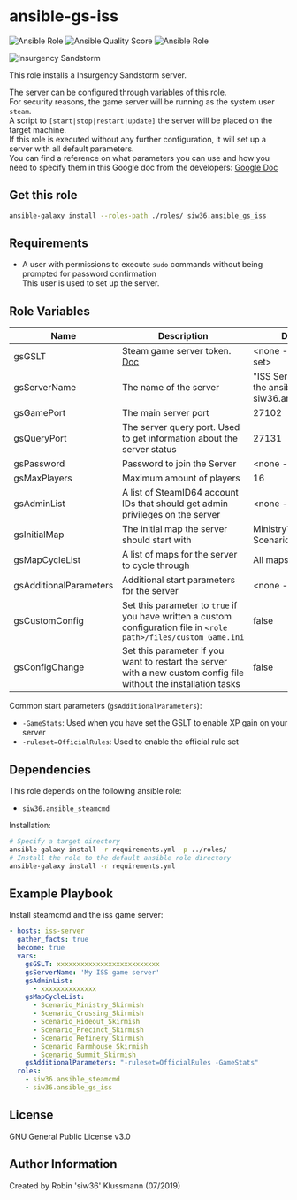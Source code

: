 ansible-gs-iss
=========

![Ansible Role](https://img.shields.io/ansible/role/42204.svg?color=blue) ![Ansible Quality Score](https://img.shields.io/ansible/quality/42204.svg?color=blue) ![Ansible Role](https://img.shields.io/ansible/role/d/42204.svg?color=blue)

![Insurgency Sandstorm](https://steamcdn-a.akamaihd.net/steam/apps/581320/header.jpg)

This role installs a Insurgency Sandstorm server.  

The server can be configured through variables of this role.  
For security reasons, the game server will be running as the system user `steam`.  
A script to `[start|stop|restart|update]` the server will be placed on the target machine.  
If this role is executed without any further configuration, it will set up a server with all default parameters.  
You can find a reference on what parameters you can use and how you need to specify them in this Google doc from the developers: [Google Doc](https://docs.google.com/document/d/1GDLg5p9jjeIya7EgBk0ibzDtDlyQ-U_jpspOzby-JmM/edit)

Get this role
------------
```bash
ansible-galaxy install --roles-path ./roles/ siw36.ansible_gs_iss
```

Requirements
------------

- A user with permissions to execute `sudo` commands without being prompted for password confirmation  
  This user is used to set up the server.


Role Variables
--------------
| Name | Description | Default value |
|---|---|---|
| gsGSLT | Steam game server token. [Doc](https://steamcommunity.com/dev/managegameservers) | <none - __required__ to be set> |
| gsServerName | The name of the server | "ISS Server deployed with the ansible role siw36.ansible_gs_iss" |
| gsGamePort | The main server port | 27102 |
| gsQueryPort | The server query port. Used to get information about the server status | 27131 |
| gsPassword | Password to join the Server | <none - not required> |
| gsMaxPlayers | Maximum amount of players | 16 |
| gsAdminList | A list of SteamID64 account IDs that should get admin privileges on the server | <none - not required> |
| gsInitialMap | The initial map the server should start with | Ministry?Scenario_Ministry_Skirmish |
| gsMapCycleList | A list of maps for the server to cycle through | All maps and modes |
| gsAdditionalParameters | Additional start parameters for the server | <none - not required> |
| gsCustomConfig | Set this parameter to `true` if you have written a custom configuration file in `<role path>/files/custom_Game.ini` | false |
| gsConfigChange | Set this parameter if you want to restart the server with a new custom config file without the installation tasks | false |

Common start parameters (`gsAdditionalParameters`):  
- `-GameStats`: Used when you have set the GSLT to enable XP gain on your server
- `-ruleset=OfficialRules`: Used to enable the official rule set

Dependencies
------------

This role depends on the following ansible role:
- `siw36.ansible_steamcmd`

Installation:
```bash
# Specify a target directory
ansible-galaxy install -r requirements.yml -p ../roles/
# Install the role to the default ansible role directory
ansible-galaxy install -r requirements.yml
```

Example Playbook
----------------

Install steamcmd and the iss game server:  
```yaml
- hosts: iss-server
  gather_facts: true
  become: true
  vars:
    gsGSLT: xxxxxxxxxxxxxxxxxxxxxxxxxx
    gsServerName: 'My ISS game server'
    gsAdminList:
      - xxxxxxxxxxxxxx
    gsMapCycleList:
      - Scenario_Ministry_Skirmish
      - Scenario_Crossing_Skirmish
      - Scenario_Hideout_Skirmish
      - Scenario_Precinct_Skirmish
      - Scenario_Refinery_Skirmish
      - Scenario_Farmhouse_Skirmish
      - Scenario_Summit_Skirmish
    gsAdditionalParameters: "-ruleset=OfficialRules -GameStats"
  roles:
    - siw36.ansible_steamcmd
    - siw36.ansible_gs_iss
```

License
-------

GNU General Public License v3.0

Author Information
------------------

Created by Robin 'siw36' Klussmann (07/2019)
